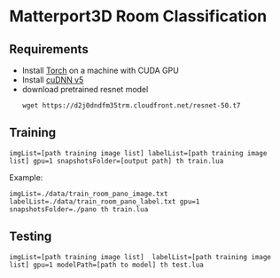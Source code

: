 # Matterport3D Room Classification

## Requirements
- Install [Torch](http://torch.ch/docs/getting-started.html) on a machine with CUDA GPU
- Install [cuDNN v5](https://developer.nvidia.com/cudnn)
- download pretrained resnet model
    ```
    wget https://d2j0dndfm35trm.cloudfront.net/resnet-50.t7
    ```

## Training 

```
imgList=[path training image list] labelList=[path training image list] gpu=1 snapshotsFolder=[output path] th train.lua
```

Example:
```
imgList=./data/train_room_pano_image.txt labelList=./data/train_room_pano_label.txt gpu=1 snapshotsFolder=./pano th train.lua
```

## Testing

```
imgList=[path training image list]  labelList=[path training image list] gpu=1 modelPath=[path to model] th test.lua
```